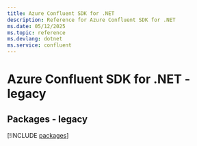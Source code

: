 ```yaml
---
title: Azure Confluent SDK for .NET
description: Reference for Azure Confluent SDK for .NET
ms.date: 05/12/2025
ms.topic: reference
ms.devlang: dotnet
ms.service: confluent
---
```

# Azure Confluent SDK for .NET - legacy
## Packages - legacy
[!INCLUDE [packages](confluent-index.md)]